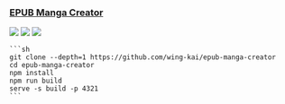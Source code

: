 ### [EPUB Manga Creator](https://github.com/wing-kai/epub-manga-creator)

![](https://img.shields.io/github/license/wing-kai/epub-manga-creator) [![](https://img.shields.io/github/last-commit/scillidan/epub-manga-creator/master?label=last%20commit%20(fork))](https://github.com/scillidan/epub-manga-creator) ![](https://img.shields.io/badge/Vercel-black?style=flat&logo=Vercel&logoColor=white)

````{tab} From source
```sh
git clone --depth=1 https://github.com/wing-kai/epub-manga-creator
cd epub-manga-creator
npm install
npm run build
serve -s build -p 4321
```
````